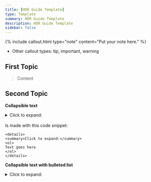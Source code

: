 ```yaml
---
title: [HDR Guide Template]
type: Template
summary: HDR Guide Template
description: HDR Guide Template
sidebar: false
---
```

{% include callout.html type="note" content="Put your note here." %}
- Other callout types: tip, important, warning

## First Topic

> Content

## Second Topic

**Collapsible text**

  <details>
  <summary>Click to expand:</summary>
	<ol>
	Text goes here
	</ol>
	</details>
<br>
Is made with this code snippet:
	
```
<details>
<summary>Click to expand:</summary>
<ol>
Text goes here
</ol>
</details>
```

**Collapsible text with bulleted list**

  <details>
  <summary>Click to expand:</summary>
	<ol>
	<ul>
    <li>Item 1</li>

    <li>Item 2 with link: <a href="https://github.com/CreepySasquatch">Creepy's GitHub Page</a></li>

    <li><strong>Item 3 Bolded</strong></li>
	</ul>
	</ol>
	</details>
<br>
Is made with this code snippet:

```
<details>
<summary>Click to expand:</summary>
<ol>
<ul>
<li>Item 1</li>

<li>Item 2 with Link: <a href="https://github.com/CreepySasquatch">Creepy's GitHub Page</a></li>

<li><strong>Item 3 Bolded</strong></li>
</ul>
</ol>
</details>
```	

##To insert image:

{% include image.html file="/infrastructures/ELIXIR-logo.svg" caption="Figure 1. Say something about this pic." alt="ELIXIR logo" max-width="10" %}

## To get images loaded correction in the ICAT embed, make sure the full image URL is listed inside of the HTML file.
- If image is stored on github, right click on the image and open in a new window to get the accurate address.  
- Each image in the comparison will be have it's link posted twice.
- Example: https://github.com/CreepySasquatch/CreepyHDR/blob/main/assets/ICAT_Comparisons/ACShadows-Image-1.png?raw=true

<!-- Insert comment here that you don't want to appear on the website -->

